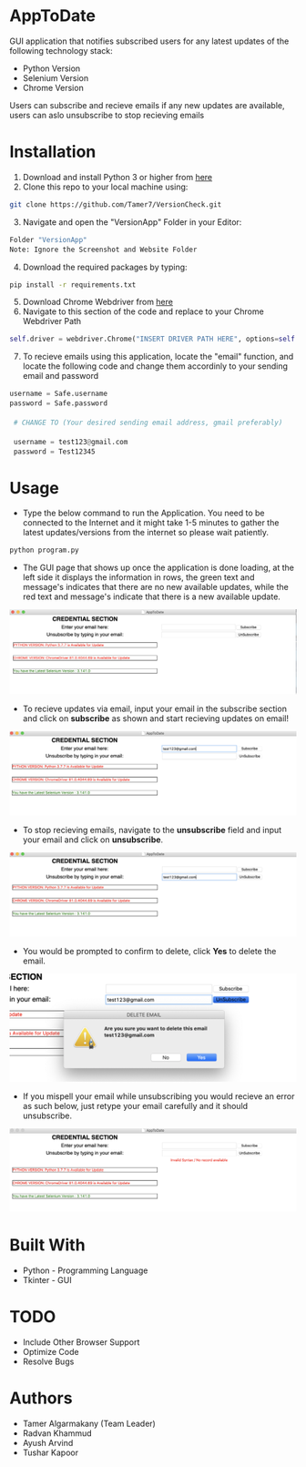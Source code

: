 # AppToDate

GUI application that notifies subscribed users for any latest updates of the following technology stack:
- Python Version
- Selenium Version
- Chrome Version

Users can subscribe and recieve emails if any new updates are available, users can aslo unsubscribe to stop recieving emails



# Installation
 1. Download and install Python 3 or higher from <a href="https://www.python.org/downloads/">here</a>
 2. Clone this repo to your local machine using:
  ```bash
 git clone https://github.com/Tamer7/VersionCheck.git
 ```
 3. Navigate and open the "VersionApp" Folder in your Editor:
```bash
Folder "VersionApp"
Note: Ignore the Screenshot and Website Folder
```
 
 4. Download the required packages by typing:
 ```bash
pip install -r requirements.txt
```
 5. Download Chrome Webdriver from <a href="https://chromedriver.chromium.org/downloads">here</a>
 6. Navigate to this section of the code and replace to your Chrome Webdriver Path
``` python
self.driver = webdriver.Chrome("INSERT DRIVER PATH HERE", options=self.options)
```
 7. To recieve emails using this application, locate the "email" function, and locate the following code and change them accordinly to your sending email and password
``` python
username = Safe.username
password = Safe.password

 # CHANGE TO (Your desired sending email address, gmail preferably)
 
 username = test123@gmail.com
 password = Test12345
```

# Usage

- Type the below command to run the Application. You need to be connected to the Internet and it might take 1-5 minutes to gather the latest updates/versions from the internet so please wait patiently.
``` python
python program.py
```


- The GUI page that shows up once the application is done loading, at the left side it displays the information in rows, the green text and message's indicates that there are no new available updates, while the red text and message's indicate that there is a new available update.


![Homepage](Images/homepage.png)

- To recieve updates via email, input your email in the subscribe section and click on <b>subscribe</b> as shown and start recieving updates on email!


![](Images/emailsubscribe.png)




- To stop recieving emails, navigate to the <b>unsubscribe</b> field and input your email and click on <b>unsubscribe</b>.


![](Images/unsubscribe.png)




- You would be prompted to confirm to delete, click <b>Yes</b> to delete the email.


![](Images/popup.png)




- If you mispell your email while unsubscribing you would recieve an error as such below, just retype your email carefully and it should unsubscribe.


![](Images/unsubscribeerror.png)




# Built With

- Python - Programming Language
- Tkinter - GUI



# TODO

- Include Other Browser Support
- Optimize Code
- Resolve Bugs


# Authors

- Tamer Algarmakany (Team Leader)
- Radvan Khammud
- Ayush Arvind
- Tushar Kapoor










        

 
 
 
 
 
        
